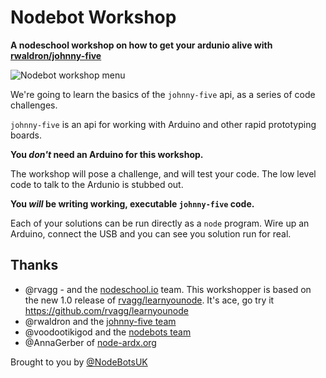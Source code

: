 Nodebot Workshop
================

**A nodeschool workshop on how to get your ardunio alive with [rwaldron/johnny-five](https://github.com/rwaldron/johnny-five)**

![Nodebot workshop menu](https://raw.github.com/tableflip/nodebot-workshop/screenshot.png)

We're going to learn the basics of the `johnny-five` api, as a series of code challenges.

`johnny-five` is an api for working with Arduino and other rapid prototyping boards.

**You _don't_ need an Arduino for this workshop.**

The workshop will pose a challenge, and will test your code.
The low level code to talk to the Ardunio is stubbed out.

**You _will_ be writing working, executable `johnny-five` code.**

Each of your solutions can be run directly as a `node` program.
Wire up an Arduino, connect the USB and you can see you solution run for real.


## Thanks

- @rvagg - and the [nodeschool.io](http://nodeschool.io/) team. This workshopper is based on the new 1.0 release of [rvagg/learnyounode](https://github.com/rvagg/learnyounode). It's ace, go try it https://github.com/rvagg/learnyounode
- @rwaldron and the [johnny-five team](https://github.com/rwaldron/johnny-five/graphs/contributors)
- @voodootikigod and the [nodebots team](http://nodebots.io/core.html)
- @AnnaGerber of [node-ardx.org](http://node-ardx.org/)

Brought to you by [@NodeBotsUK](https://twitter.com/NodeBotsUK)
